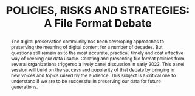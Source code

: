 ---
abstract: The digital preservation community has been developing approaches to preserving
  the meaning of digital content for a number of decades. But questions still remain
  as to the most accurate, practical, timely and cost effective way of keeping our
  data usable. Collating and presenting file format policies from several organizations
  triggered a lively panel discussion in early 2023. This panel session will build
  on the success and popularity of that debate by bringing in new voices and topics
  raised by the audience. This subject is a critical one to understand if we are to
  be successful in preserving our data for future generations.
creators:
- Alloing, Sam
- Gilissen, Valentijn
- Johnston, Leslie
- Murray, Kate
- Thorsted, Tyler
- Wheatley, Paul
date: null
document_url: https://www.ideals.illinois.edu/items/128787/bitstreams/430167/data.pdf
grand_parent: iPRES
institutions: []
keywords:
- file formats
- file format policy
- file format assessment
- preservation planning
- preservation strategy
landing_page_url: https://hdl.handle.net/2142/121593
language: eng
layout: publication
license: CC-BY 4.0 International
notes_url: null
parent: iPRES 2023
publication_type: presentation
size: null
slides_url: null
source_name: iPRES
stream_url: null
title: 'POLICIES, RISKS AND STRATEGIES: A File Format Debate'
year: 2023
---